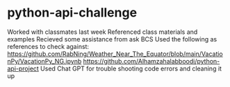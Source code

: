 # python-api-challenge
Worked with classmates last week 
Referenced class materials and examples 
Recieved some assistance from ask BCS
Used the following as references to check against:
https://github.com/RabNing/Weather_Near_The_Equator/blob/main/VacationPy/VacationPy_NG.ipynb
https://github.com/Alhamzahalabboodi/python-api-project
Used Chat GPT for trouble shooting code errors and cleaning it up